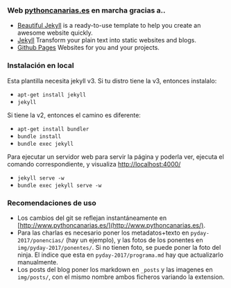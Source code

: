 ### Web [pythoncanarias.es](http://www.pythoncanarias.es/) en marcha gracias a..

- [Beautiful Jekyll](https://github.com/daattali/beautiful-jekyll) is a ready-to-use template to help you create an awesome website quickly.
- [Jekyll](http://jekyllrb.com/) Transform your plain text into static websites and blogs.
- [Github Pages](https://pages.github.com/) Websites for you and your projects.

### Instalación en local

Esta plantilla necesita jekyll v3. Si tu distro tiene la v3, entonces instalalo:

- `apt-get install jekyll`
- `jekyll`

Si tiene la v2, entonces el camino es diferente:

- `apt-get install bundler`
- `bundle install`
- `bundle exec jekyll`

Para ejecutar un servidor web para servir la página y poderla ver, ejecuta el comando correspondiente, y visualiza [http://localhost:4000/](http://localhost:4000/)

- `jekyll serve -w`
- `bundle exec jekyll serve -w`

### Recomendaciones de uso

- Los cambios del git se reflejan instantáneamente en [http://www.pythoncanarias.es/](http://www.pythoncanarias.es/).
- Para las charlas es necesario poner los metadatos+texto en `pyday-2017/ponencias/` (hay un ejemplo), y las fotos de los ponentes en `img/pyday-2017/ponentes/`. Si no tienen foto, se puede poner la foto del ninja. El indice que esta en `pyday-2017/programa.md` hay que actualizarlo manualmente.
- Los posts del blog poner los markdown en `_posts` y las imagenes en `img/posts/`, con el mismo nombre ambos ficheros variando la extension.
